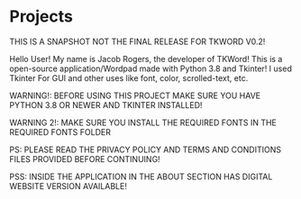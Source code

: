 # Projects
THIS IS A SNAPSHOT NOT THE FINAL RELEASE FOR TKWORD V0.2!

Hello User!
My name is Jacob Rogers, the developer of TKWord!
This is a open-source application/Wordpad made with Python 3.8 and Tkinter!
I used Tkinter For GUI and other uses like font, color, scrolled-text, etc.

WARNING!: BEFORE USING THIS PROJECT MAKE SURE YOU HAVE PYTHON 3.8 OR NEWER AND TKINTER INSTALLED!

WARNING 2!: MAKE SURE YOU INSTALL THE REQUIRED FONTS IN THE REQUIRED FONTS FOLDER

PS: PLEASE READ THE PRIVACY POLICY AND TERMS AND CONDITIONS FILES PROVIDED BEFORE CONTINUING!

PSS: INSIDE THE APPLICATION IN THE ABOUT SECTION HAS DIGITAL WEBSITE VERSION AVAILABLE!

